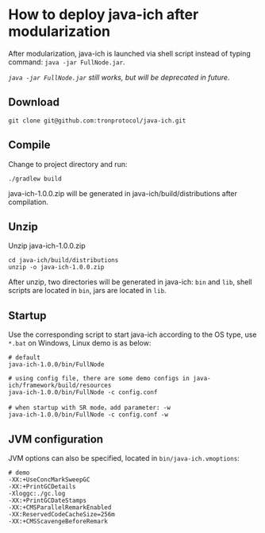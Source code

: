 # How to deploy java-ich after modularization

After modularization, java-ich is launched via shell script instead of typing command: `java -jar FullNode.jar`.

*`java -jar FullNode.jar` still works, but will be deprecated in future*.

## Download

```
git clone git@github.com:tronprotocol/java-ich.git
```

## Compile

Change to project directory and run:
```
./gradlew build
```
java-ich-1.0.0.zip will be generated in java-ich/build/distributions after compilation.

## Unzip

Unzip java-ich-1.0.0.zip
```
cd java-ich/build/distributions
unzip -o java-ich-1.0.0.zip
```
After unzip, two directories will be generated in java-ich: `bin` and `lib`, shell scripts are located in `bin`, jars are located in `lib`.

## Startup

Use the corresponding script to start java-ich according to the OS type, use `*.bat` on Windows, Linux demo is as below:
```
# default
java-ich-1.0.0/bin/FullNode

# using config file, there are some demo configs in java-ich/framework/build/resources
java-ich-1.0.0/bin/FullNode -c config.conf

# when startup with SR mode，add parameter: -w
java-ich-1.0.0/bin/FullNode -c config.conf -w
```

## JVM configuration

JVM options can also be specified, located in `bin/java-ich.vmoptions`:
```
# demo
-XX:+UseConcMarkSweepGC
-XX:+PrintGCDetails
-Xloggc:./gc.log
-XX:+PrintGCDateStamps
-XX:+CMSParallelRemarkEnabled
-XX:ReservedCodeCacheSize=256m
-XX:+CMSScavengeBeforeRemark
```